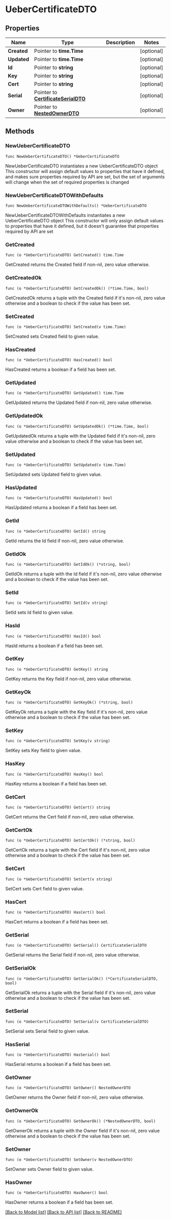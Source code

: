 # UeberCertificateDTO

## Properties

Name | Type | Description | Notes
------------ | ------------- | ------------- | -------------
**Created** | Pointer to **time.Time** |  | [optional] 
**Updated** | Pointer to **time.Time** |  | [optional] 
**Id** | Pointer to **string** |  | [optional] 
**Key** | Pointer to **string** |  | [optional] 
**Cert** | Pointer to **string** |  | [optional] 
**Serial** | Pointer to [**CertificateSerialDTO**](CertificateSerialDTO.md) |  | [optional] 
**Owner** | Pointer to [**NestedOwnerDTO**](NestedOwnerDTO.md) |  | [optional] 

## Methods

### NewUeberCertificateDTO

`func NewUeberCertificateDTO() *UeberCertificateDTO`

NewUeberCertificateDTO instantiates a new UeberCertificateDTO object
This constructor will assign default values to properties that have it defined,
and makes sure properties required by API are set, but the set of arguments
will change when the set of required properties is changed

### NewUeberCertificateDTOWithDefaults

`func NewUeberCertificateDTOWithDefaults() *UeberCertificateDTO`

NewUeberCertificateDTOWithDefaults instantiates a new UeberCertificateDTO object
This constructor will only assign default values to properties that have it defined,
but it doesn't guarantee that properties required by API are set

### GetCreated

`func (o *UeberCertificateDTO) GetCreated() time.Time`

GetCreated returns the Created field if non-nil, zero value otherwise.

### GetCreatedOk

`func (o *UeberCertificateDTO) GetCreatedOk() (*time.Time, bool)`

GetCreatedOk returns a tuple with the Created field if it's non-nil, zero value otherwise
and a boolean to check if the value has been set.

### SetCreated

`func (o *UeberCertificateDTO) SetCreated(v time.Time)`

SetCreated sets Created field to given value.

### HasCreated

`func (o *UeberCertificateDTO) HasCreated() bool`

HasCreated returns a boolean if a field has been set.

### GetUpdated

`func (o *UeberCertificateDTO) GetUpdated() time.Time`

GetUpdated returns the Updated field if non-nil, zero value otherwise.

### GetUpdatedOk

`func (o *UeberCertificateDTO) GetUpdatedOk() (*time.Time, bool)`

GetUpdatedOk returns a tuple with the Updated field if it's non-nil, zero value otherwise
and a boolean to check if the value has been set.

### SetUpdated

`func (o *UeberCertificateDTO) SetUpdated(v time.Time)`

SetUpdated sets Updated field to given value.

### HasUpdated

`func (o *UeberCertificateDTO) HasUpdated() bool`

HasUpdated returns a boolean if a field has been set.

### GetId

`func (o *UeberCertificateDTO) GetId() string`

GetId returns the Id field if non-nil, zero value otherwise.

### GetIdOk

`func (o *UeberCertificateDTO) GetIdOk() (*string, bool)`

GetIdOk returns a tuple with the Id field if it's non-nil, zero value otherwise
and a boolean to check if the value has been set.

### SetId

`func (o *UeberCertificateDTO) SetId(v string)`

SetId sets Id field to given value.

### HasId

`func (o *UeberCertificateDTO) HasId() bool`

HasId returns a boolean if a field has been set.

### GetKey

`func (o *UeberCertificateDTO) GetKey() string`

GetKey returns the Key field if non-nil, zero value otherwise.

### GetKeyOk

`func (o *UeberCertificateDTO) GetKeyOk() (*string, bool)`

GetKeyOk returns a tuple with the Key field if it's non-nil, zero value otherwise
and a boolean to check if the value has been set.

### SetKey

`func (o *UeberCertificateDTO) SetKey(v string)`

SetKey sets Key field to given value.

### HasKey

`func (o *UeberCertificateDTO) HasKey() bool`

HasKey returns a boolean if a field has been set.

### GetCert

`func (o *UeberCertificateDTO) GetCert() string`

GetCert returns the Cert field if non-nil, zero value otherwise.

### GetCertOk

`func (o *UeberCertificateDTO) GetCertOk() (*string, bool)`

GetCertOk returns a tuple with the Cert field if it's non-nil, zero value otherwise
and a boolean to check if the value has been set.

### SetCert

`func (o *UeberCertificateDTO) SetCert(v string)`

SetCert sets Cert field to given value.

### HasCert

`func (o *UeberCertificateDTO) HasCert() bool`

HasCert returns a boolean if a field has been set.

### GetSerial

`func (o *UeberCertificateDTO) GetSerial() CertificateSerialDTO`

GetSerial returns the Serial field if non-nil, zero value otherwise.

### GetSerialOk

`func (o *UeberCertificateDTO) GetSerialOk() (*CertificateSerialDTO, bool)`

GetSerialOk returns a tuple with the Serial field if it's non-nil, zero value otherwise
and a boolean to check if the value has been set.

### SetSerial

`func (o *UeberCertificateDTO) SetSerial(v CertificateSerialDTO)`

SetSerial sets Serial field to given value.

### HasSerial

`func (o *UeberCertificateDTO) HasSerial() bool`

HasSerial returns a boolean if a field has been set.

### GetOwner

`func (o *UeberCertificateDTO) GetOwner() NestedOwnerDTO`

GetOwner returns the Owner field if non-nil, zero value otherwise.

### GetOwnerOk

`func (o *UeberCertificateDTO) GetOwnerOk() (*NestedOwnerDTO, bool)`

GetOwnerOk returns a tuple with the Owner field if it's non-nil, zero value otherwise
and a boolean to check if the value has been set.

### SetOwner

`func (o *UeberCertificateDTO) SetOwner(v NestedOwnerDTO)`

SetOwner sets Owner field to given value.

### HasOwner

`func (o *UeberCertificateDTO) HasOwner() bool`

HasOwner returns a boolean if a field has been set.


[[Back to Model list]](../README.md#documentation-for-models) [[Back to API list]](../README.md#documentation-for-api-endpoints) [[Back to README]](../README.md)


